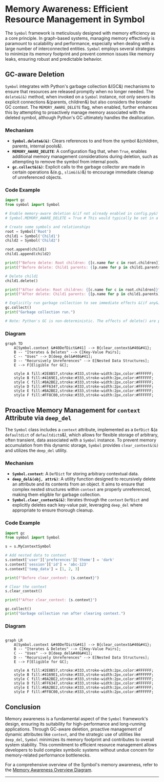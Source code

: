 # Memory Awareness: Efficient Resource Management in Symbol

The `Symbol` framework is meticulously designed with memory efficiency as a core principle. In graph-based systems, managing memory effectively is paramount to scalability and performance, especially when dealing with a large number of interconnected entities. `Symbol` employs several strategies to minimize its memory footprint and prevent common issues like memory leaks, ensuring robust and predictable behavior.

## GC-aware Deletion

`Symbol` integrates with Python's garbage collection &(GC&) mechanisms to ensure that resources are released promptly when no longer needed. The `delete&(&)` method, when invoked on a `Symbol` instance, not only severs its explicit connections &(parents, children&) but also considers the broader GC context. The `MEMORY_AWARE_DELETE` flag, when enabled, further enhances this by attempting to proactively manage memory associated with the deleted symbol, although Python's GC ultimately handles the deallocation.

### Mechanism
- **`Symbol.delete&(&)`**: Clears references to and from the symbol &(children, parents, internal pools&).
- **`MEMORY_AWARE_DELETE`**: A configuration flag that, when `True`, enables additional memory management considerations during deletion, such as attempting to remove the symbol from internal pools.
- **`gc.collect&(&)`**: Explicit calls to the garbage collector are made in certain operations &(e.g., `slim&(&)`&) to encourage immediate cleanup of unreferenced objects.

### Code Example
```python
import gc
from symbol import Symbol

# Enable memory-aware deletion &(if not already enabled in config.py&)
# Symbol.MEMORY_AWARE_DELETE = True # This would typically be set in a config file

# Create some symbols and relationships
root = Symbol('Root')
child1 = Symbol('Child1')
child2 = Symbol('Child2')

root.append(child1)
child1.append(child2)

print(f"Before delete: Root children: {[c.name for c in root.children]}")
print(f"Before delete: Child1 parents: {[p.name for p in child1.parents]}")

# Delete child1
child1.delete()

print(f"After delete: Root children: {[c.name for c in root.children]}")
print(f"After delete: Child1 parents: {[p.name for p in child1.parents]}")

# Explicitly run garbage collection to see immediate effects &(if any&)
gc.collect()
print("Garbage collection run.")

# Note: Python's GC is non-deterministic. The effects of delete() are primarily about breaking references.
```

### Diagram
```mermaid
graph TD
    A[Symbol.context &#40DefDict&#41] --> B{clear_context&#40&#41};
    B -- "Iterates & Deletes" --> C[Key-Value Pairs];
    C -- "Uses" --> D[deep_del&#40&#41];
    D -- "Recursively Unreferences" --> E[Nested Data Structures];
    E --> F[Eligible for GC];

    style A fill:#2E8B57,stroke:#333,stroke-width:2px,color:#FFFFFF;
    style B fill:#4169E1,stroke:#333,stroke-width:2px,color:#FFFFFF;
    style C fill:#8A2BE2,stroke:#333,stroke-width:2px,color:#FFFFFF;
    style D fill:#FF6347,stroke:#333,stroke-width:2px,color:#FFFFFF;
    style E fill:#8A2BE2,stroke:#333,stroke-width:2px,color:#FFFFFF;
    style F fill:#FF8C00,stroke:#333,stroke-width:2px,color:#FFFFFF;
```
## Proactive Memory Management for `context` Attribute via `deep_del`

The `Symbol` class includes a `context` attribute, implemented as a `DefDict` &(a `defaultdict` of `defaultdict`s&), which allows for flexible storage of arbitrary, often transient, data associated with a `Symbol` instance. To prevent memory accumulation from this dynamic storage, `Symbol` provides `clear_context&(&)` and utilizes the `deep_del` utility.

### Mechanism
- **`Symbol.context`**: A `DefDict` for storing arbitrary contextual data.
- **`deep_del&(obj, attr&)`**: A utility function designed to recursively delete an attribute and its contents from an object. It aims to ensure that complex nested structures within `context` are properly unreferenced, making them eligible for garbage collection.
- **`Symbol.clear_context&(&)`**: Iterates through the `context` `DefDict` and explicitly deletes each key-value pair, leveraging `deep_del` where appropriate to ensure thorough cleanup.

### Code Example
```python
import gc
from symbol import Symbol

s = s.MyContextSymbol

# Add nested data to context
s.context['user']['preferences']['theme'] = 'dark'
s.context['session']['id'] = 'abc-123'
s.context['temp_data'] = [1, 2, 3]

print(f"Before clear_context: {s.context}")

# Clear the context
s.clear_context()

print(f"After clear_context: {s.context}")

gc.collect()
print("Garbage collection run after clearing context.")
```

### Diagram
```mermaid

graph LR
    A[Symbol.context &#40DefDict&#41] --> B{clear_context&#40&#41};
    B -- "Iterates & Deletes" --> C[Key-Value Pairs];
    C -- "Uses" --> D[deep_del&#40&#41];
    D -- "Recursively Unreferences" --> E[Nested Data Structures];
    E --> F[Eligible for GC];

    style A fill:#2E8B57,stroke:#333,stroke-width:2px,color:#FFFFFF;
    style B fill:#4169E1,stroke:#333,stroke-width:2px,color:#FFFFFF;
    style C fill:#8A2BE2,stroke:#333,stroke-width:2px,color:#FFFFFF;
    style D fill:#FF6347,stroke:#333,stroke-width:2px,color:#FFFFFF;
    style E fill:#8A2BE2,stroke:#333,stroke-width:2px,color:#FFFFFF;
    style F fill:#FF8C00,stroke:#333,stroke-width:2px,color:#FFFFFF;
```
## Conclusion

Memory awareness is a fundamental aspect of the `Symbol` framework's design, ensuring its suitability for high-performance and long-running applications. Through GC-aware deletion, proactive management of dynamic attributes like `context`, and the strategic use of utilities like `deep_del`, `Symbol` minimizes its memory footprint and contributes to overall system stability. This commitment to efficient resource management allows developers to build complex symbolic systems without undue concern for memory-related performance bottlenecks.

For a comprehensive overview of the Symbol's memory awareness, refer to the [Memory Awareness Overview Diagram](memory_awareness_overview.mmd).

---
